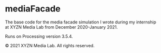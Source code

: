 # mediaFacade
The base code for the media facade simulation I wrote during my internship at XYZN Media Lab from December 2020-January 2021.

Runs on Processing version 3.5.4.

© 2021 XYZN Media Lab. All rights reserved.
